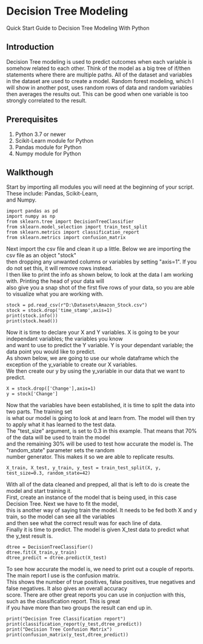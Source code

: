 # Decision Tree Modeling
Quick Start Guide to Decision Tree Modeling With Python  
## Introduction  
Decision Tree modeling is used to predict outcomes when each variable is somehow related to each other. Think of the model
as a big tree of if/then statements where there are multiple paths. All of the dataset and variables in the dataset are used 
to create a model. Random forest modeling, which I will show in another post, uses random rows of data and random variables 
then averages the results out. This can be good when one variable is too strongly correlated to the result.
 
## Prerequisites
1. Python 3.7 or newer  
2. Scikit-Learn module for Python  
3. Pandas module for Python  
4. Numpy module for Python
  
## Walkthough  
Start by importing all modules you will need at the beginning of your script. These include: Pandas, Scikit-Learn,  
and Numpy.  
```
import pandas as pd
import numpy as np
from sklearn.tree import DecisionTreeClassifier
from sklearn.model_selection import train_test_split
from sklearn.metrics import classification_report
from sklearn.metrics import confusion_matrix
```  
Next import the csv file and clean it up a little. Below we are importing the csv file as an object "stock"  
then dropping any unwanted columns or variables by setting "axis=1". If you do not set this, it will remove rows instead.  
I then like to print the info as shown below, to look at the data I am working with. Printing the head of your data will  
also give you a snap shot of the first five rows of your data, so you are able to visualize what you are working with.  
```
stock = pd.read_csv(r"D:\Datasets\Amazon_Stock.csv")
stock = stock.drop('time_stamp',axis=1)
print(stock.info())
print(stock.head())
```  
Now it is time to declare your X and Y variables.  X is going to be your independant variables; the variables you know  
and want to use to predict the Y variable. Y is your dependant variable; the data point you would like to predict.  
As shown below, we are going to use our whole dataframe which the exception of the y_variable to create our X variables.  
We then create our y by using the y_variable in our data that we want to predict.  
```
X = stock.drop(['Change'],axis=1)
y = stock['Change']
```  
Now that the variables have been established, it is time to split the data into two parts. The training set  
is what our model is going to look at and learn from. The model will then try to apply what it has learned to the test data.  
The "test_size" argument, is set to 0.3 in this example. That means that 70% of the data will be used to train the model  
and the remaining 30% will be used to test how accurate the model is. The "random_state" parameter sets the random  
number generator. This makes it so we are able to replicate results.  
```
X_train, X_test, y_train, y_test = train_test_split(X, y, test_size=0.3, random_state=42)
```


With all of the data cleaned and prepped, all that is left to do is create the model and start training it.  
First, create an instance of the model that is being used, in this case Decision Tree. Next we have to fit the model,  
this is another way of saying train the model. It needs to be fed both X and y train, so the model can see all the variables  
and then see what the correct result was for each line of data.  
Finally it is time to predict. The model is given X_test data to predict what the y_test result is.
```
dtree = DecisionTreeClassifier()
dtree.fit(X_train,y_train)
dtree_predict = dtree.predict(X_test)

```  
To see how accurate the model is, we need to print out a couple of reports. The main report I use is the confusion matrix.  
This shows the number of true positives, false positives, true negatives and false negatives. It also gives an overall accuracy  
score. There are other great reports you can use in conjuction with this, such as the classification report. This is great  
if you have more than two groups the result can end up in.  
```
print("Decision Tree Classification report")
print(classification_report(y_test,dtree_predict))
print("Decision Tree Confusion Matrix")
print(confusion_matrix(y_test,dtree_predict))
```





